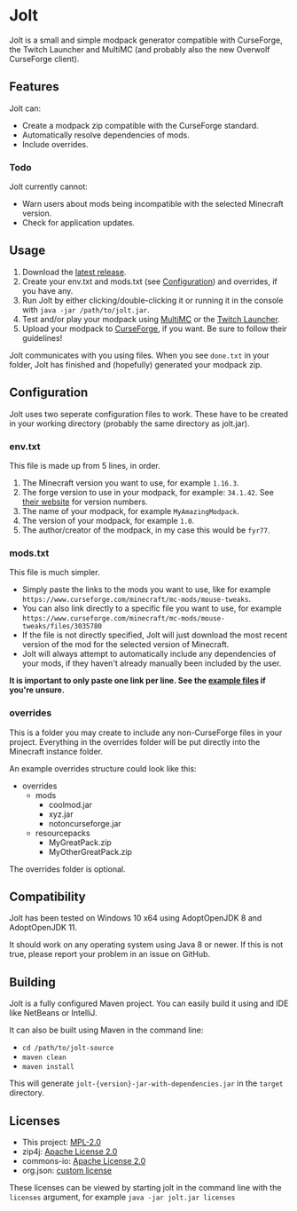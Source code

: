 # Jolt

Jolt is a small and simple modpack generator compatible with CurseForge, the Twitch Launcher and MultiMC (and probably also the new Overwolf CurseForge client).

## Features

Jolt can:

* Create a modpack zip compatible with the CurseForge standard.
* Automatically resolve dependencies of mods.
* Include overrides.

### Todo

Jolt currently cannot:

* Warn users about mods being incompatible with the selected Minecraft version.
* Check for application updates.

## Usage

1. Download the [latest release](https://github.com/fyr77/jolt/releases/latest/download/jolt.jar).
2. Create your env.txt and mods.txt (see [Configuration](#configuration)) and overrides, if you have any.
3. Run Jolt by either clicking/double-clicking it or running it in the console with `java -jar /path/to/jolt.jar`.
4. Test and/or play your modpack using [MultiMC](https://multimc.org/) or the [Twitch Launcher](https://www.twitch.tv/downloads).
5. Upload your modpack to [CurseForge](https://www.curseforge.com/), if you want. Be sure to follow their guidelines!

Jolt communicates with you using files. When you see `done.txt` in your folder, Jolt has finished and (hopefully) generated your modpack zip.

## Configuration

Jolt uses two seperate configuration files to work. These have to be created in your working directory (probably the same directory as jolt.jar).

### env.txt

This file is made up from 5 lines, in order.

1. The Minecraft version you want to use, for example `1.16.3`.
2. The forge version to use in your modpack, for example: `34.1.42`. See [their website](https://files.minecraftforge.net) for version numbers.
3. The name of your modpack, for example `MyAmazingModpack`.
4. The version of your modpack, for example `1.0`.
5. The author/creator of the modpack, in my case this would be `fyr77`.

### mods.txt

This file is much simpler.

* Simply paste the links to the mods you want to use, like for example `https://www.curseforge.com/minecraft/mc-mods/mouse-tweaks`.
* You can also link directly to a specific file you want to use, for example `https://www.curseforge.com/minecraft/mc-mods/mouse-tweaks/files/3035780`
* If the file is not directly specified, Jolt will just download the most recent version of the mod for the selected version of Minecraft.
* Jolt will always attempt to automatically include any dependencies of your mods, if they haven't already manually been included by the user.

**It is important to only paste one link per line. See the [example files](https://github.com/fyr77/jolt/tree/examples) if you're unsure.**

### overrides

This is a folder you may create to include any non-CurseForge files in your project. Everything in the overrides folder will be put directly into the Minecraft instance folder.

An example overrides structure could look like this:

* overrides
  * mods
    * coolmod.jar
    * xyz.jar
    * notoncurseforge.jar
  * resourcepacks
    * MyGreatPack.zip
    * MyOtherGreatPack.zip

The overrides folder is optional.

## Compatibility

Jolt has been tested on Windows 10 x64 using AdoptOpenJDK 8 and AdoptOpenJDK 11.

It should work on any operating system using Java 8 or newer. If this is not true, please report your problem in an issue on GitHub.

## Building

Jolt is a fully configured Maven project. You can easily build it using and IDE like NetBeans or IntelliJ.

It can also be built using Maven in the command line:
* `cd /path/to/jolt-source`
* `maven clean`
* `maven install`

This will generate `jolt-{version}-jar-with-dependencies.jar` in the `target` directory.

## Licenses

* This project: [MPL-2.0](https://github.com/fyr77/jolt/blob/main/LICENSE)
* zip4j: [Apache License 2.0](https://github.com/srikanth-lingala/zip4j/blob/master/LICENSE)
* commons-io: [Apache License 2.0](http://www.apache.org/licenses/LICENSE-2.0.txt)
* org.json: [custom license](https://github.com/stleary/JSON-java/blob/master/LICENSE)

These licenses can be viewed by starting jolt in the command line with the `licenses` argument, for example `java -jar jolt.jar licenses`